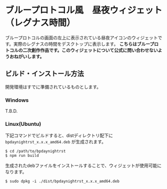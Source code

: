 # ブループロトコル風　昼夜ウィジェット（レグナス時間）

ブループロトコルの画面の左上に表示されている昼夜アイコンのウィジェットです。実際のレグナスの時間をデスクトップに表示します。
**こちらはブループロトコルの二次創作作品です。このウィジェットについて公式に問い合わせないようおねがいします。**

## ビルド・インストール方法

開発環境はすでに準備されているものとします。

### Windows

T.B.D.

### Linux(Ubuntu)

下記コマンドでビルドすると、distディレクトリ配下に `bpdaynightrst_x.x.x_amd64.deb` が生成されます。

```
$ cd /path/to/bpdaynightrst
$ npm run build
```

生成されたdebファイルをインストールすることで、ウィジェットが使用可能になります。

```
$ sudo dpkg -i ./dist/bpdaynightrst_x.x.x_amd64.deb
```
